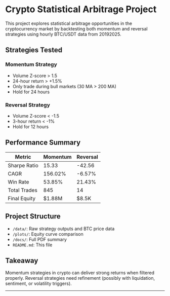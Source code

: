 
#  Crypto Statistical Arbitrage Project

This project explores statistical arbitrage opportunities in the cryptocurrency market by backtesting both momentum and reversal strategies using hourly BTC/USDT data from 20192025.

##  Strategies Tested

###  Momentum Strategy
- Volume Z-score > 1.5
- 24-hour return > +1.5%
- Only trade during bull markets (30 MA > 200 MA)
- Hold for 24 hours

###  Reversal Strategy
- Volume Z-score < -1.5
- 3-hour return < -1%
- Hold for 12 hours

##  Performance Summary

| Metric         | Momentum        | Reversal        |
|----------------|------------------|------------------|
| Sharpe Ratio   | 15.33            | -42.56           |
| CAGR           | 156.02%          | -6.57%           |
| Win Rate       | 53.85%           | 21.43%           |
| Total Trades   | 845              | 14               |
| Final Equity   | $1.88M           | $8.5K            |

##  Project Structure

- `/data/`: Raw strategy outputs and BTC price data
- `/plots/`: Equity curve comparison
- `/docs/`: Full PDF summary
- `README.md`: This file

##  Takeaway

Momentum strategies in crypto can deliver strong returns when filtered properly. Reversal strategies need refinement (possibly with liquidation, sentiment, or volatility triggers).

---
